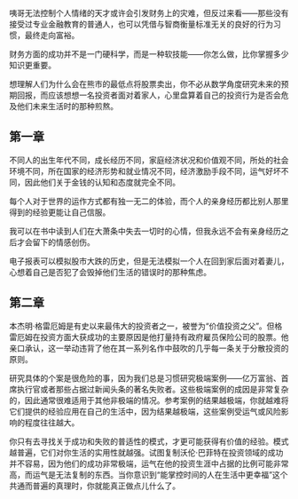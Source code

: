 
咦哥无法控制个人情绪的天才或许会引发财务上的灾难，但反过来看——那些没有接受过专业金融教育的普通人，也可以凭借与智商衡量标准无关的良好的行为习惯，最终走向富裕。

财务方面的成功并不是一门硬科学，而是一种软技能——你怎么做，比你掌握多少知识更重要。

想理解人们为什么会在熊市的最低点将股票卖出，你不必从数学角度研究未来的预期回报，而应该想想一名投资者面对着家人，心里盘算着自己的投资行为是否会危及他们未来生活时的那种煎熬。

## 第一章

不同人的出生年代不同，成长经历不同，家庭经济状况和价值观不同，所处的社会环境不同，所在国家的经济形势和就业情况不同，经济激励手段不同，运气好坏不同，因此他们关于金钱的认知和态度就完全不同。

每个人对于世界的运作方式都有独一无二的体验，而个人的亲身经历都比别人那里得到的经验更能让自己信服。

我可以在书中读到人们在大萧条中失去一切时的心情，但我永远不会有亲身经历之后才会留下的情感创伤。

电子报表可以模拟股市大跌的历史，但是无法模拟一个人在回到家后面对着妻儿，心想着自己是否犯了会毁掉他们生活的错误时的那种焦虑。

## 第二章

本杰明·格雷厄姆是有史以来最伟大的投资者之一，被誉为“价值投资之父”。但格雷厄姆在投资方面大获成功的主要原因是他打量持有政府雇员保险公司的股票。他亲口承认，这一举动违背了他在其一系列名作中鼓吹的几乎每一条关于分散投资的原则。

研究具体的个案是很危险的事，因为我们总是习惯研究极端案例——亿万富翁、首席执行官或者那些占据过新闻头条的著名失败者。这些极端案例的成因是非常复杂的，因此通常很难适用于其他非极端的情况。参考案例的结果越极端，你就越难将它们提供的经验应用在自己的生活中，因为结果越极端，这些案例受运气或风险影响的程度往往越大。

你只有去寻找关于成功和失败的普适性的模式，才更可能获得有价值的经验。模式越普遍，它们对你生活的实用性就越强。试图复制沃伦·巴菲特在投资领域的成功并不容易，因为他们的成功非常极端，运气在他的投资生涯中占据的比例可能非常高，而运气是无法复制的东西。当你意识到“能掌控时间的人在生活中更幸福”这个共通而普遍的真理时，你就能真正做点儿什么了。

